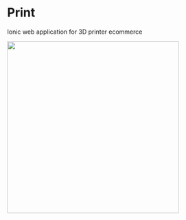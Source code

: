 # Print

Ionic web application for 3D printer ecommerce

<img width="400" src="https://github.com/keurig47/Print/blob/main/printergif.gif" />
